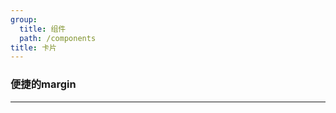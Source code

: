 ```yaml
---
group:
  title: 组件
  path: /components
title: 卡片
---
```


### 便捷的margin
****
<code src="./index.tsx" >
